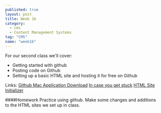 ```yaml
---
published: true
layout: post
title: Week 1b
category: 
  - cms
  - Content Management Systems
tag: "CMS"
name: "week1b"
---
```


For our second class we'll cover: 

* Getting started with github
* Posting code on Github
* Setting up a basic HTML site and hosting it for free on Github

Links:
[Github Mac Application Download](https://mac.github.com/)
[In case you get stuck](https://mac.github.com/help.html)
[HTML Site Initializer](http://initilizr.com)

####Homework
Practice using github. Make some changes and additions to the HTML sites we set up in class.